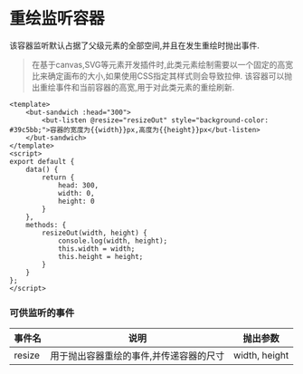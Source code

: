 # 重绘监听容器
该容器监听默认占据了父级元素的全部空间,并且在发生重绘时抛出事件.

> 在基于canvas,SVG等元素开发插件时,此类元素绘制需要以一个固定的高宽比来确定画布的大小,如果使用CSS指定其样式则会导致拉伸.
> 该容器可以抛出重绘事件和当前容器的高宽,用于对此类元素的重绘刷新.

```vue
<template>
	<but-sandwich :head="300">
		<but-listen @resize="resizeOut" style="background-color: #39c5bb;">容器的宽度为{{width}}px,高度为{{height}}px</but-listen>
	</but-sandwich>
</template>
<script>
export default {
	data() {
		return {
			head: 300,
			width: 0,
			height: 0
		}
	},
	methods: {
		resizeOut(width, height) {
			console.log(width, height);
			this.width = width;
			this.height = height;
		}
	}
};
</script>
```





### 可供监听的事件
| 事件名    | 说明    | 抛出参数    |
|---------- |-------- |---------- |
| resize | 用于抛出容器重绘的事件,并传递容器的尺寸 | width, height |